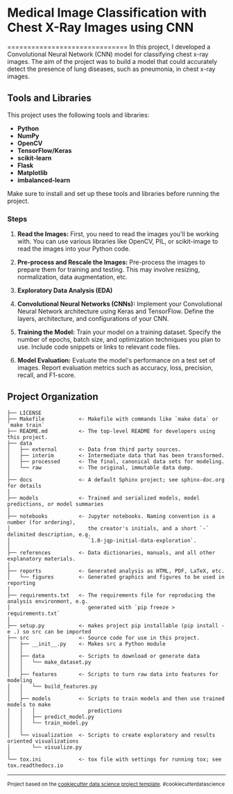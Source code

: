 
# Medical Image Classification with Chest X-Ray Images using CNN 
==============================
In this project, I developed a Convolutional Neural Network (CNN) model for classifying chest x-ray images. The aim of the project was to build a model that could accurately detect the presence of lung diseases, such as pneumonia, in chest x-ray images.

## Tools and Libraries

This project uses the following tools and libraries:

- **Python**
- **NumPy**
- **OpenCV**
- **TensorFlow/Keras**
- **scikit-learn**
- **Flask**
- **Matplotlib**
- **imbalanced-learn**

Make sure to install and set up these tools and libraries before running the project.
### Steps

1. **Read the Images:** First, you need to read the images you'll be working with. You can use various libraries like OpenCV, PIL, or scikit-image to read the images into your Python code.

2. **Pre-process and Rescale the Images:** Pre-process the images to prepare them for training and testing. This may involve resizing, normalization, data augmentation, etc.

3. **Exploratory Data Analysis (EDA)**

4. **Convolutional Neural Networks (CNNs):** Implement your Convolutional Neural Network architecture using Keras and TensorFlow. Define the layers, architecture, and configurations of your CNN.

5. **Training the Model:** Train your model on a training dataset. Specify the number of epochs, batch size, and optimization techniques you plan to use. Include code snippets or links to relevant code files.

6. **Model Evaluation:** Evaluate the model's performance on a test set of images. Report evaluation metrics such as accuracy, loss, precision, recall, and F1-score.

Project Organization
------------

    ├── LICENSE
    ├── Makefile           <- Makefile with commands like `make data` or `make train`
    ├── README.md          <- The top-level README for developers using this project.
    ├── data
    │   ├── external       <- Data from third party sources.
    │   ├── interim        <- Intermediate data that has been transformed.
    │   ├── processed      <- The final, canonical data sets for modeling.
    │   └── raw            <- The original, immutable data dump.
    │
    ├── docs               <- A default Sphinx project; see sphinx-doc.org for details
    │
    ├── models             <- Trained and serialized models, model predictions, or model summaries
    │
    ├── notebooks          <- Jupyter notebooks. Naming convention is a number (for ordering),
    │                         the creator's initials, and a short `-` delimited description, e.g.
    │                         `1.0-jqp-initial-data-exploration`.
    │
    ├── references         <- Data dictionaries, manuals, and all other explanatory materials.
    │
    ├── reports            <- Generated analysis as HTML, PDF, LaTeX, etc.
    │   └── figures        <- Generated graphics and figures to be used in reporting
    │
    ├── requirements.txt   <- The requirements file for reproducing the analysis environment, e.g.
    │                         generated with `pip freeze > requirements.txt`
    │
    ├── setup.py           <- makes project pip installable (pip install -e .) so src can be imported
    ├── src                <- Source code for use in this project.
    │   ├── __init__.py    <- Makes src a Python module
    │   │
    │   ├── data           <- Scripts to download or generate data
    │   │   └── make_dataset.py
    │   │
    │   ├── features       <- Scripts to turn raw data into features for modeling
    │   │   └── build_features.py
    │   │
    │   ├── models         <- Scripts to train models and then use trained models to make
    │   │   │                 predictions
    │   │   ├── predict_model.py
    │   │   └── train_model.py
    │   │
    │   └── visualization  <- Scripts to create exploratory and results oriented visualizations
    │       └── visualize.py
    │
    └── tox.ini            <- tox file with settings for running tox; see tox.readthedocs.io


--------

<p><small>Project based on the <a target="_blank" href="https://drivendata.github.io/cookiecutter-data-science/">cookiecutter data science project template</a>. #cookiecutterdatascience</small></p>
